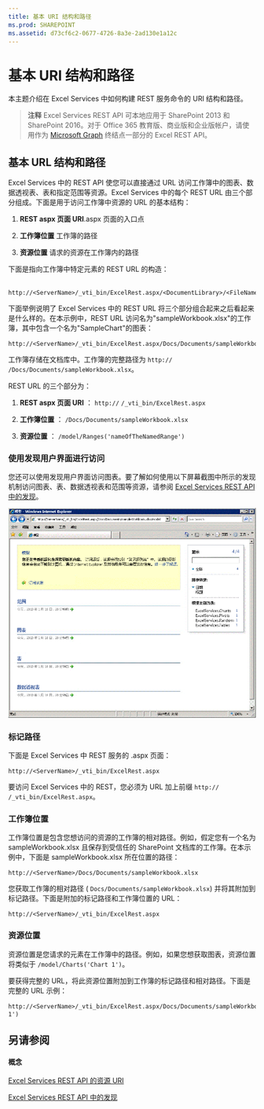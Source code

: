 ```yaml
---
title: 基本 URI 结构和路径
ms.prod: SHAREPOINT
ms.assetid: d73cf6c2-0677-4726-8a3e-2ad130e1a12c
---
```



# 基本 URI 结构和路径

本主题介绍在 Excel Services 中如何构建 REST 服务命令的 URI 结构和路径。
  
    
    


> **注释**
> Excel Services REST API 可本地应用于 SharePoint 2013 和 SharePoint 2016。对于 Office 365 教育版、商业版和企业版帐户，请使用作为  [Microsoft Graph](http://graph.microsoft.io/zh-cn/docs/api-reference/v1.0/resources/excel
) 终结点一部分的 Excel REST API。
  
    
    


## 基本 URL 结构和路径

Excel Services 中的 REST API 使您可以直接通过 URL 访问工作簿中的图表、数据透视表、表和指定范围等资源。Excel Services 中的每个 REST URL 由三个部分组成。下面是用于访问工作簿中资源的 URL 的基本结构：
  
    
    

1. **REST aspx 页面 URI**.aspx 页面的入口点
    
  
2. **工作簿位置** 工作簿的路径
    
  
3. **资源位置** 请求的资源在工作簿内的路径
    
  
下面是指向工作簿中特定元素的 REST URL 的构造：
  
    
    



```

http://<ServerName>/_vti_bin/ExcelRest.aspx/<DocumentLibrary>/<FileName>/<ResourceLocation>
```

下面举例说明了 Excel Services 中的 REST URL 将三个部分组合起来之后看起来是什么样的。在本示例中，REST URL 访问名为"sampleWorkbook.xlsx"的工作簿，其中包含一个名为"SampleChart"的图表：
  
    
    



```
http://<ServerName>/_vti_bin/ExcelRest.aspx/Docs/Documents/sampleWorkbook.xlsx/model/Charts('SampleChart')
```

工作簿存储在文档库中。工作簿的完整路径为  `http://` _<ServerName>_ `/Docs/Documents/sampleWorkbook.xlsx`。
  
    
    
REST URL 的三个部分为：
  
    
    

1. **REST aspx 页面 URI** ： `http://` _<ServerName>_ `/_vti_bin/ExcelRest.aspx`
    
  
2. **工作簿位置** ： `/Docs/Documents/sampleWorkbook.xlsx`
    
  
3. **资源位置** ： `/model/Ranges('nameOfTheNamedRange')`
    
  

### 使用发现用户界面进行访问

您还可以使用发现用户界面访问图表。要了解如何使用以下屏幕截图中所示的发现机制访问图表、表、数据透视表和范围等资源，请参阅  [Excel Services REST API 中的发现](discovery-in-excel-services-rest-api.md)。
  
    
    

  
    
    
![Excel Services REST 模型 URL](images/SharePointServer14Con_XLSvcs_RESTModel.gif)
  
    
    

  
    
    

  
    
    

  
    
    

### 标记路径

下面是 Excel Services 中 REST 服务的 .aspx 页面：
  
    
    

```
http://<ServerName>/_vti_bin/ExcelRest.aspx
```

要访问 Excel Services 中的 REST，您必须为 URL 加上前缀  `http://` _<ServerName>_ `/_vti_bin/ExcelRest.aspx`。
  
    
    

### 工作簿位置

工作簿位置是包含您想访问的资源的工作簿的相对路径。例如，假定您有一个名为 sampleWorkbook.xlsx 且保存到受信任的 SharePoint 文档库的工作簿。在本示例中，下面是 sampleWorkbook.xlsx 所在位置的路径：
  
    
    

```
http://<ServerName>/Docs/Documents/sampleWorkbook.xlsx
```

您获取工作簿的相对路径 ( `Docs/Documents/sampleWorkbook.xlsx`) 并将其附加到标记路径。下面是附加的标记路径和工作簿位置的 URL：
  
    
    



```
http://<ServerName>/_vti_bin/ExcelRest.aspx
```


### 资源位置

资源位置是您请求的元素在工作簿中的路径。例如，如果您想获取图表，资源位置将类似于  `/model/Charts('Chart 1')`。
  
    
    
要获得完整的 URL，将此资源位置附加到工作簿的标记路径和相对路径。下面是完整的 URL 示例：
  
    
    



```
http://<ServerName>/_vti_bin/ExcelRest.aspx/Docs/Documents/sampleWorkbook.xlsx/model/Charts('Chart 1')

```


## 另请参阅


#### 概念


  
    
    
 [Excel Services REST API 的资源 URI](resources-uri-for-excel-services-rest-api.md)
  
    
    
 [Excel Services REST API 中的发现](discovery-in-excel-services-rest-api.md)
